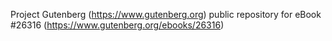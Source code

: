 Project Gutenberg (https://www.gutenberg.org) public repository for eBook #26316 (https://www.gutenberg.org/ebooks/26316)

